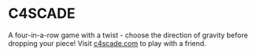 # C4SCADE
A four-in-a-row game with a twist - choose the direction of gravity before dropping your piece!
Visit [c4scade.com](c4scade.com) to play with a friend.
